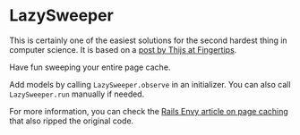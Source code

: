 LazySweeper
===========

This is certainly one of the easiest solutions for the second hardest thing in computer science. It is based on a [post by Thijs at Fingertips][1].

Have fun sweeping your entire page cache.

Add models by calling `LazySweeper.observe` in an initializer. You can also call `LazySweeper.run` manually if needed.

For more information, you can check the [Rails Envy article on page caching][2] that also ripped the original code.

[1]: http://www.fngtps.com/2006/01/lazy-sweeping-the-rails-page-cache "Lazily sweeping the whole Rails page cache"
[2]: http://www.railsenvy.com/2007/2/28/rails-caching-tutorial#clearing "Ruby on Rails Caching Tutorial"
